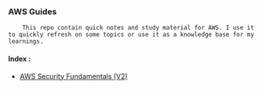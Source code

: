 ### AWS Guides

        This repo contain quick notes and study material for AWS. I use it to quickly refresh on some topics or use it as a knowledge base for my learnings.
#### Index :
- [AWS Security Fundamentals (V2)](https://github.com/mrpool404/aws_guides/tree/main/AWS_SECURITY_FUNDAMENTALS_V2)